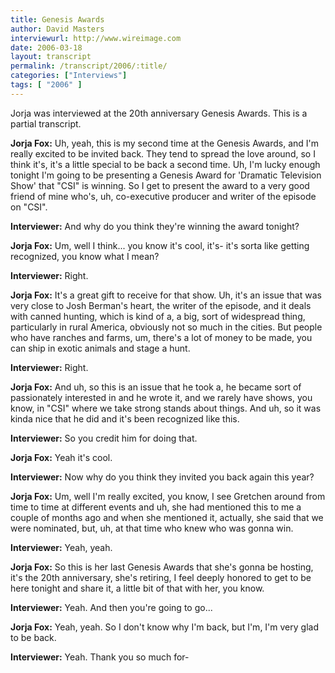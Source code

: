 ```yaml
---
title: Genesis Awards
author: David Masters
interviewurl: http://www.wireimage.com
date: 2006-03-18
layout: transcript
permalink: /transcript/2006/:title/
categories: ["Interviews"]
tags: [ "2006" ]
---
```

Jorja was interviewed at the 20th anniversary Genesis Awards. This is a partial transcript.

**Jorja Fox:** Uh, yeah, this is my second time at the Genesis Awards, and I'm really excited to be invited back. They tend to spread the love around, so I think it's, it's a little special to be back a second time. Uh, I'm lucky enough tonight I'm going to be presenting a Genesis Award for 'Dramatic Television Show' that "CSI" is winning. So I get to present the award to a very good friend of mine who's, uh, co-executive producer and writer of the episode on "CSI".

**Interviewer:** And why do you think they're winning the award tonight?

**Jorja Fox:** Um, well I think... you know it's cool, it's- it's sorta like getting recognized, you know what I mean?

**Interviewer:** Right.

**Jorja Fox:** It's a great gift to receive for that show. Uh, it's an issue that was very close to Josh Berman's heart, the writer of the episode, and it deals with canned hunting, which is kind of a, a big, sort of widespread thing, particularly in rural America, obviously not so much in the cities. But people who have ranches and farms, um, there's a lot of money to be made, you can ship in exotic animals and stage a hunt.

**Interviewer:** Right.

**Jorja Fox:** And uh, so this is an issue that he took a, he became sort of passionately interested in and he wrote it, and we rarely have shows, you know, in "CSI" where we take strong stands about things. And uh, so it was kinda nice that he did and it's been recognized like this.

**Interviewer:** So you credit him for doing that.

**Jorja Fox:** Yeah it's cool.

**Interviewer:** Now why do you think they invited you back again this year?

**Jorja Fox:** Um, well I'm really excited, you know, I see Gretchen around from time to time at different events and uh, she had mentioned this to me a couple of months ago and when she mentioned it, actually, she said that we were nominated, but, uh, at that time who knew who was gonna win.

**Interviewer:** Yeah, yeah.

**Jorja Fox:** So this is her last Genesis Awards that she's gonna be hosting, it's the 20th anniversary, she's retiring, I feel deeply honored to get to be here tonight and share it, a little bit of that with her, you know.

**Interviewer:** Yeah. And then you're going to go...

**Jorja Fox:** Yeah, yeah. So I don't know why I'm back, but I'm, I'm very glad to be back.

**Interviewer:** Yeah. Thank you so much for-
